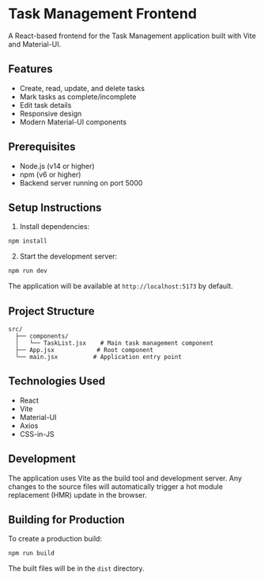 # Task Management Frontend

A React-based frontend for the Task Management application built with Vite and Material-UI.

## Features

- Create, read, update, and delete tasks
- Mark tasks as complete/incomplete
- Edit task details
- Responsive design
- Modern Material-UI components

## Prerequisites

- Node.js (v14 or higher)
- npm (v6 or higher)
- Backend server running on port 5000

## Setup Instructions

1. Install dependencies:
```bash
npm install
```

2. Start the development server:
```bash
npm run dev
```

The application will be available at `http://localhost:5173` by default.

## Project Structure

```
src/
  ├── components/
  │   └── TaskList.jsx    # Main task management component
  ├── App.jsx            # Root component
  └── main.jsx          # Application entry point
```

## Technologies Used

- React
- Vite
- Material-UI
- Axios
- CSS-in-JS

## Development

The application uses Vite as the build tool and development server. Any changes to the source files will automatically trigger a hot module replacement (HMR) update in the browser.

## Building for Production

To create a production build:

```bash
npm run build
```

The built files will be in the `dist` directory.
